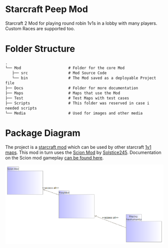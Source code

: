 # Starcraft Peep Mod

Starcraft 2 Mod for playing round robin 1v1s in a lobby with many players. Custom Races are supported too.

# Folder Structure

    .
    └── Mod                     # Folder for the core Mod
       ├── src                  # Mod Source Code
       └── bin                  # The Mod saved as a deployable Project file
    ├── Docs                    # Folder for more documentation
    ├── Maps                    # Maps that use the Mod 
    ├── Test                    # Test Maps with test cases
    ├── Scripts                 # This folder was reserved in case i needed scripts 
    └── Media                   # Used for images and other media
    
# Package Diagram

The project is a [starcraft mod](https://s2editor-guides.readthedocs.io/New_Tutorials/01_Introduction/006_Mods/) which can be used by other starcraft [1v1 maps](https://liquipedia.net/starcraft2/Maps/Ladder_Maps/Legacy_of_the_Void). This mod in turn uses the [Scion Mod](https://sc2arcade.com/map/1/313549/) by [Solstice245](https://github.com/Solstice245/scion-keiron-dev). Documentation on the Scion mod gameplay [can be found here](https://starcraft-scion-custom-races.fandom.com/). 

![Package Diagram](docs/Subpackages-Structure-Diagram.png)

